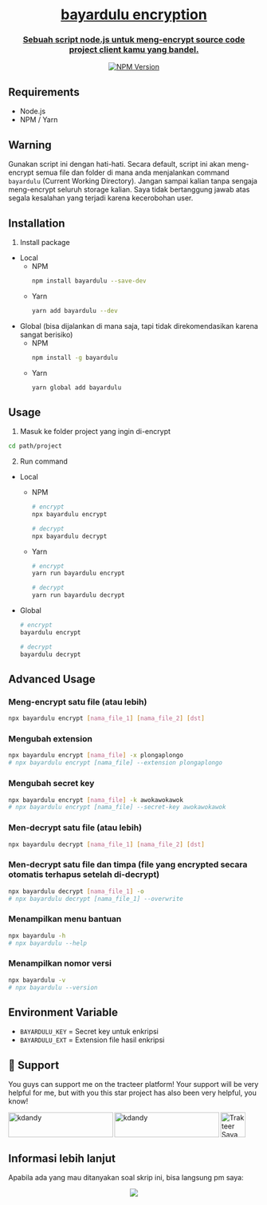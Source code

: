 <p align="center">
  <a href="https://nextjs.org">
    <picture>
      <source media="(prefers-color-scheme: dark)" srcset="https://i.pinimg.com/236x/0b/ad/9a/0bad9ac6069bb024d04023fe0370a812.jpg">
    </picture>
    <h1 align="center">bayardulu encryption</h1>
    <h3 align="center">Sebuah script node.js untuk meng-encrypt source code project client kamu yang bandel.</h3>
  </a>
</p>

<p align=center>
  <a href="https://www.npmjs.com/package/bayardulu"><img src="https://badge.fury.io/js/bayardulu.png" alt="NPM Version"/><a>
</p>

## Requirements

- Node.js
- NPM / Yarn

## Warning

Gunakan script ini dengan hati-hati.
Secara default, script ini akan meng-encrypt semua file dan folder di mana anda menjalankan command `bayardulu` (Current Working Directory).
Jangan sampai kalian tanpa sengaja meng-encrypt seluruh storage kalian.
Saya tidak bertanggung jawab atas segala kesalahan yang terjadi karena kecerobohan user.

## Installation

1. Install package

- Local
  - NPM
    ```bash
    npm install bayardulu --save-dev
    ```
  - Yarn
    ```bash
    yarn add bayardulu --dev
    ```
- Global (bisa dijalankan di mana saja, tapi tidak direkomendasikan karena sangat berisiko)
  - NPM
    ```bash
    npm install -g bayardulu
    ```
  - Yarn
    ```bash
    yarn global add bayardulu
    ```

## Usage

1. Masuk ke folder project yang ingin di-encrypt

```bash
cd path/project
```

2. Run command

- Local

  - NPM

    ```bash
    # encrypt
    npx bayardulu encrypt

    # decrypt
    npx bayardulu decrypt
    ```

  - Yarn

    ```bash
    # encrypt
    yarn run bayardulu encrypt

    # decrypt
    yarn run bayardulu decrypt
    ```

- Global

  ```bash
  # encrypt
  bayardulu encrypt

  # decrypt
  bayardulu decrypt
  ```

## Advanced Usage

### Meng-encrypt satu file (atau lebih)

```bash
npx bayardulu encrypt [nama_file_1] [nama_file_2] [dst]
```

### Mengubah extension

```bash
npx bayardulu encrypt [nama_file] -x plongaplongo
# npx bayardulu encrypt [nama_file] --extension plongaplongo
```

### Mengubah secret key

```bash
npx bayardulu encrypt [nama_file] -k awokawokawok
# npx bayardulu encrypt [nama_file] --secret-key awokawokawok
```

### Men-decrypt satu file (atau lebih)

```bash
npx bayardulu decrypt [nama_file_1] [nama_file_2] [dst]
```

### Men-decrypt satu file dan timpa (file yang encrypted secara otomatis terhapus setelah di-decrypt)

```bash
npx bayardulu decrypt [nama_file_1] -o
# npx bayardulu decrypt [nama_file_1] --overwrite
```

### Menampilkan menu bantuan

```bash
npx bayardulu -h
# npx bayardulu --help
```

### Menampilkan nomor versi

```bash
npx bayardulu -v
# npx bayardulu --version
```

## Environment Variable

- `BAYARDULU_KEY` = Secret key untuk enkripsi
- `BAYARDULU_EXT` = Extension file hasil enkripsi

<h2 id="support">💌 Support</h2>

You guys can support me on the tracteer platform! Your support will be very helpful for me, but with you this star project has also been very helpful, you know!

<p></p>

<a href="https://trakteer.id/kdandy" target="_blank"><img id="wse-buttons-preview" src="https://cdn.trakteer.id/images/embed/trbtn-red-5.png" height="50" style="border:0px;height:50px;" alt="Trakteer Saya"></a><a href="https://www.buymeacoffee.com/kdandy"> <img align="left" src="https://cdn.buymeacoffee.com/buttons/v2/default-yellow.png" height="50" width="210" alt="kdandy" /></a><a href="https://ko-fi.com/kdandy"> <img align="left" src="https://cdn.ko-fi.com/cdn/kofi3.png?v=3" height="50" width="210" alt="kdandy" /></a><p></p>

## Informasi lebih lanjut

Apabila ada yang mau ditanyakan soal skrip ini, bisa langsung pm saya:

<p align=center>
<a href="#" target="_blank"><img src="https://img.shields.io/badge/Contact-me-green?style=for-the-badge"/></a>
</p>
